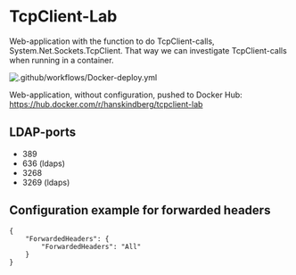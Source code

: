 # TcpClient-Lab

Web-application with the function to do TcpClient-calls, System.Net.Sockets.TcpClient. That way we can investigate TcpClient-calls when running in a container.

![.github/workflows/Docker-deploy.yml](https://github.com/HansKindberg-Lab/TcpClient-Lab/actions/workflows/Docker-deploy.yml/badge.svg)

Web-application, without configuration, pushed to Docker Hub: https://hub.docker.com/r/hanskindberg/tcpclient-lab

## LDAP-ports

- 389
- 636 (ldaps)
- 3268
- 3269 (ldaps)

## Configuration example for forwarded headers

	{
		"ForwardedHeaders": {
			"ForwardedHeaders": "All"
		}
	}